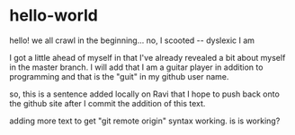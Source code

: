# hello-world
hello! we all crawl in the beginning... no, I scooted -- dyslexic I am

I got a little ahead of myself in that I've already revealed a bit about myself in the master branch.
I will add that I am a guitar player in addition to programming and that is the "guit" in my github
user name.

so, this is a sentence added locally on Ravi that I hope to push back onto the
github site after I commit the addition of this text.

adding more text to get "git remote origin" syntax working.  is is working?

